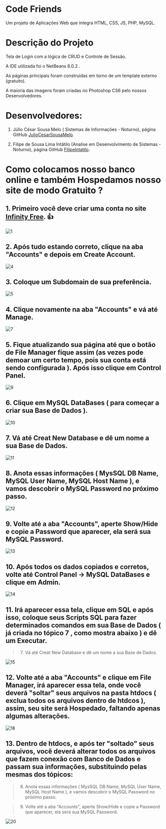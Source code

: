 # Code Friends

Um projeto de Aplicações Web que integra HTML, CSS, JS, PHP, MySQL. 

# Descrição do Projeto 

Tela de Login com a lógica de CRUD e Controle de Sessão.

A IDE utilizada foi o NetBeans 8.0.2 .

As páginas principais foram construidas em torno de um template externo (gratuito).

A maioria das imagens foram criadas no Photoshop CS6 pelo nossos Desenvolvedores.

# Desenvolvedores:

 1. Júlio César Sousa Melo ( Sistemas de Informações - Noturno), página GitHub [JulioCesarSousaMelo](https://github.com/JulioCesarSousaMelo).

2.  Filipe de Sousa Lima Intátilo (Analise em Desenvolvimento de Sistemas - Noturno), página GitHub [FilipeIntatilo](https://github.com/FilipeIntatilo).


# Como colocamos nosso banco online e também Hospedamos nosso site de modo Gratuito ?

## 1. Primeiro você deve criar uma conta no site [Infinity Free](https://infinityfree.net/). :+1: 

![1](https://user-images.githubusercontent.com/48533900/84729455-21ff6000-af6a-11ea-8c63-173330400dfd.PNG)


## 2. Após tudo estando correto, clique na aba "Accounts" e depois em Create Account.


![4](https://user-images.githubusercontent.com/48533900/84729597-815d7000-af6a-11ea-9bad-84b99153b99b.PNG)

## 3. Coloque um Subdomain de sua preferência.

![5](https://user-images.githubusercontent.com/48533900/84729832-0ea0c480-af6b-11ea-861d-0e310bf28c02.PNG)

## 4. Clique novamente na aba "Accounts" e vá até Manage.

![7](https://user-images.githubusercontent.com/48533900/84729954-51629c80-af6b-11ea-99bc-8859ee389e26.PNG)

## 5. Fique atualizando sua página até que o botão de File Manager fique assim (as vezes pode demoar um certo tempo, pois sua conta está sendo configurada ). Após isso clique em Control Panel.

![9](https://user-images.githubusercontent.com/48533900/84730101-b3bb9d00-af6b-11ea-836a-be0ee09915de.PNG)

## 6. Clique em MySQL DataBases ( para começar a criar sua Base de Dados ).

![10](https://user-images.githubusercontent.com/48533900/84730429-83c0c980-af6c-11ea-83e2-2d31d491a459.jpg)

## 7.  Vá até Creat New Database e dê um nome a sua Base de Dados.

![11](https://user-images.githubusercontent.com/48533900/84730533-c4b8de00-af6c-11ea-9cae-7ee1de3939ce.PNG)

## 8. Anota essas informações ( MysSQL DB Name, MySQL User Name, MySQL Host Name ), e vamos descobrir o MySQL Password no próximo passo.

![12](https://user-images.githubusercontent.com/48533900/84730754-7a842c80-af6d-11ea-8b48-633669c1e169.jpg)

## 9. Volte até a aba "Accounts", aperte Show/Hide e copie a Password que aparecer, ela será sua MySQL Password.

![13](https://user-images.githubusercontent.com/48533900/84730975-db136980-af6d-11ea-8082-90b431271ae7.jpg)

## 10. Após todos os dados copiados e corretos, volte até Control Panel -> MySQL DataBases  e clique em Admin.

![14](https://user-images.githubusercontent.com/48533900/84731157-64c33700-af6e-11ea-83c7-127813933988.PNG)

## 11. Irá aparecer essa tela, clique em SQL e após isso, coloque seus Scripts SQL para fazer determinados comandos em sua Base de Dados ( já criada no tópico 7 , como mostra abaixo ) e dê um Executar.

> 7. Vá até Creat New Database e dê um nome a sua Base de Dados.


![15](https://user-images.githubusercontent.com/48533900/84731318-def3bb80-af6e-11ea-822f-c7cbee801c63.PNG)


## 12. Volte até a aba "Accounts" e clique em File Manager, irá aparecer essa tela, onde você deverá "soltar" seus arquivos na pasta htdocs ( exclua todos os arquivos dentro de htdcos ), assim, seu site será Hospedado,  faltando apenas algumas alterações.

![18](https://user-images.githubusercontent.com/48533900/84731562-9c7eae80-af6f-11ea-99ba-b20b8d7ecafd.PNG)

## 13. Dentro de htdocs, e após ter "soltado" seus arquivos, você deverá alterar todos os arquivos que fazem conexão com Banco de Dados e passam sua informações, substituindo pelas mesmas dos tópicos:

> 8. Anota essas informações ( MysSQL DB Name, MySQL User Name, MySQL Host Name ), e vamos descobrir o MySQL Password no próximo passo.

> 9. Volte até a aba "Accounts", aperte Show/Hide e copie a Password que aparecer, ela será sua MySQL Password.

![20](https://user-images.githubusercontent.com/48533900/84731781-5fff8280-af70-11ea-92aa-be43c82148e7.jpg)

